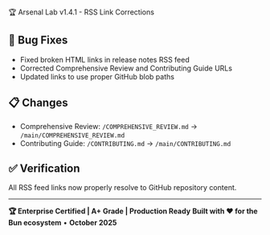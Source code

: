 🏆 Arsenal Lab v1.4.1 - RSS Link Corrections

## 🐛 Bug Fixes
- Fixed broken HTML links in release notes RSS feed
- Corrected Comprehensive Review and Contributing Guide URLs
- Updated links to use proper GitHub blob paths

## 📋 Changes
- Comprehensive Review: `/COMPREHENSIVE_REVIEW.md` → `/main/COMPREHENSIVE_REVIEW.md`
- Contributing Guide: `/CONTRIBUTING.md` → `/main/CONTRIBUTING.md`

## ✅ Verification
All RSS feed links now properly resolve to GitHub repository content.

---
**🏆 Enterprise Certified | A+ Grade | Production Ready**
**Built with ❤️ for the Bun ecosystem** • **October 2025**

